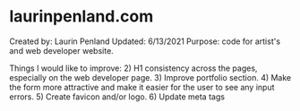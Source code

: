 # laurinpenland.com
Created by: Laurin Penland
Updated: 6/13/2021
Purpose: code for artist's and web developer website.

Things I would like to improve:
2) H1 consistency across the pages, especially on the web developer page.
3) Improve portfolio section.
4) Make the form more attractive and make it easier for the user to see any input errors.
5) Create favicon and/or logo.
6) Update meta tags
